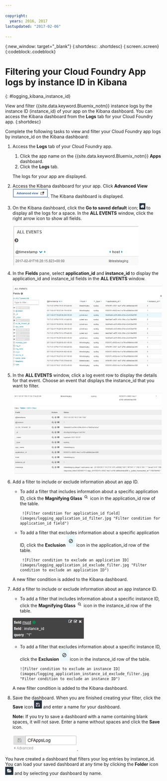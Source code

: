 ```yaml
---

copyright:
  years: 2016, 2017
lastupdated: "2017-02-06"

---
```


{:new_window: target="_blank"}
{:shortdesc: .shortdesc}
{:screen:.screen}
{:codeblock:.codeblock}


# Filtering your Cloud Foundry App logs by instance ID in Kibana
{: #logging_kibana_instance_id}

View and filter {{site.data.keyword.Bluemix_notm}} instance logs by the instance ID (instance_id) of your app on the Kibana dashboard. You can access the Kibana dashboard from the **Logs** tab for your Cloud Foundry app. 
{:shortdesc}

Complete the following tasks to view and filter your Cloud Foundry app logs by instance_id on the Kibana dashboard:

1. Access the **Logs** tab of your Cloud Foundry app. 

    1. Click the app name on the {{site.data.keyword.Bluemix_notm}} **Apps** dashboard.
    2. Click the **Logs** tab. 
    
    The logs for your app are displayed.

2. Access the Kibana dashboard for your app. Click **Advanced View** ![Advanced view link](images/logging_advanced_view.jpg "Advanced view link"). The Kibana dashboard is displayed.

3. On the Kibana dashboard, click the **Go to saved default** icon; ![Go to saved default icon](images/logging_default_dash.jpg "Go to saved default icon") to display all the logs for a space. In the **ALL EVENTS** window, click the right arrow icon to show all fields. 

    ![All Events window with right arrow icon](images/logging_all_events_no_fields.jpg "All Events window with right arrow icon")

4. In the **Fields** pane, select **application_id** and **instance_id** to display the application_id and instance_id fields in the **ALL EVENTS** window.

    ![All Events window with application_id and instance_id fields selected](images/logging_all_events_app_instance_select.jpg "All Events window with application_id and instance_id fields selected")

5. In the **ALL EVENTS** window, click a log event row to display the details for that event. Choose an event that displays the instance_id that you want to filter.

    ![All Events window displaying details for a selected log event](images/logging_selected_log_event.jpg "All Events window displaying details for a selected log event")

6. Add a filter to include or exclude information about an app ID. 

    * To add a filter that includes information about a specific application ID, click the **Magnifying Glass** ![Magnifying glass icon](images/logging_magnifying_glass.jpg) icon in the application_id row of the table. 
    
           ![Filter condition for application_id field](images/logging_application_id_filter.jpg "Filter condition for application_id field")
    
    * To add a filter that excludes information about a specific application ID, click the **Exclusion** ![Exclusion icon](images/logging_exclusion_icon.png) icon in the application_id row of the table. 
    
           ![Filter condition to exclude an application ID](images/logging_application_id_exclude_filter.jpg "Filter condition to exclude an application ID")
    
    A new filter condition is added to the Kibana dashboard.
 

7. Add a filter to include or exclude information about an app instance ID. 

    * To add a filter that includes information about a specific instance ID, click the **Magnifying Glass** ![Magnifying glass icon](images/logging_magnifying_glass.jpg "Magnifying glass icon") icon in the instance_id row of the table. 

    ![Filter condition for instance_id field](images/logging_instance_id_filter.jpg "Filter condition for instance_id field")

     * To add a filter that excludes information about a specific instance ID, click the **Exclusion** ![Exclusion icon](images/logging_exclusion_icon.png "Exclusion icon") icon in the instance_id row of the table. 
    
           ![Filter condition to exclude an instance ID](images/logging_application_instance_id_exclude_filter.jpg "Filter condition to exclude an instance ID")
    
    A new filter condition is added to the Kibana dashboard.

9. Save the dashboard. When you are finished creating your filter, click the **Save** icon ![Save icon](images/logging_save.jpg "Save icon") and enter a name for your dashboard. 

    **Note:** If you try to save a dashboard with a name containing blank spaces, it will not save. Enter a name without spaces and click the **Save** icon.

    ![Save dashboard name](images/logging_save_dashboard.jpg "Save dashboard name").

You have created a dashboard that filters your log entries by instance_id. You can load your saved dashboard at any time by clicking the **Folder** icon ![Folder icon](images/logging_folder.jpg "Folder icon") and by selecting your dashboard by name. 
